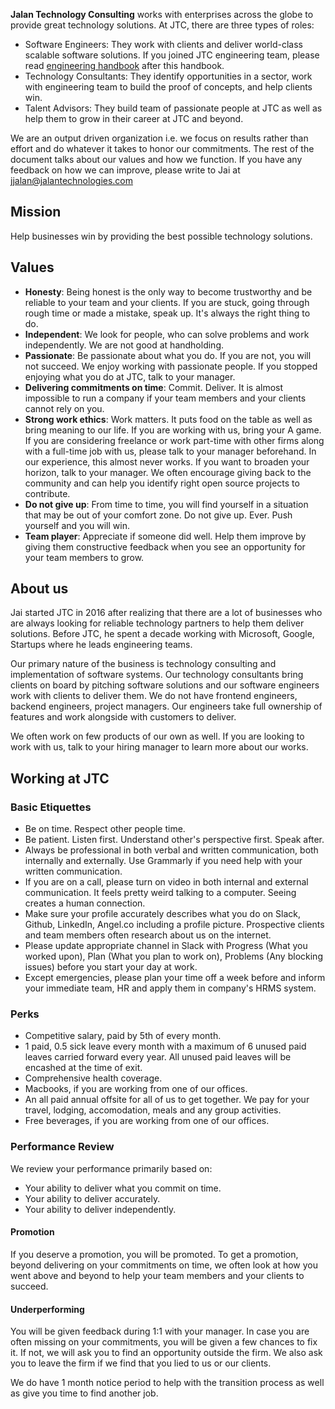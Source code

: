 **Jalan Technology Consulting** works with enterprises across the globe to provide great technology solutions. At JTC, there are three types of roles:

- Software Engineers: They work with clients and deliver world-class scalable software solutions. If you joined JTC engineering team, please read [engineering handbook](https://github.com/jalantechnologies/handbook/blob/main/engineering.md) after this handbook.
- Technology Consultants: They identify opportunities in a sector, work with engineering team to build the proof of concepts, and help clients win.
- Talent Advisors: They build team of passionate people at JTC as well as help them to grow in their career at JTC and beyond.

We are an output driven organization i.e. we focus on results rather than effort and do whatever it takes to honor our commitments. The rest of the document talks about our values and how we function. If you have any feedback on how we can improve, please write to Jai at jjalan@jalantechnologies.com

## Mission
Help businesses win by providing the best possible technology solutions.

## Values
- **Honesty**: Being honest is the only way to become trustworthy and be reliable to your team and your clients. If you are stuck, going through rough time or made a mistake, speak up. It's always the right thing to do.
- **Independent**: We look for people, who can solve problems and work independently. We are not good at handholding.
- **Passionate**: Be passionate about what you do. If you are not, you will not succeed. We enjoy working with passionate people. If you stopped enjoying what you do at JTC, talk to your manager.
- **Delivering commitments on time**: Commit. Deliver. It is almost impossible to run a company if your team members and your clients cannot rely on you.
- **Strong work ethics**: Work matters. It puts food on the table as well as bring meaning to our life. If you are working with us, bring your A game. If you are considering freelance or work part-time with other firms along with a full-time job with us, please talk to your manager beforehand. In our experience, this almost never works. If you want to broaden your horizon, talk to your manager. We often encourage giving back to the community and can help you identify right open source projects to contribute.
- **Do not give up**: From time to time, you will find yourself in a situation that may be out of your comfort zone. Do not give up. Ever. Push yourself and you will win.
- **Team player**: Appreciate if someone did well. Help them improve by giving them constructive feedback when you see an opportunity for your team members to grow.

## About us
Jai started JTC in 2016 after realizing that there are a lot of businesses who are always looking for reliable technology partners to help them deliver solutions. Before JTC, he spent a decade working with Microsoft, Google, Startups where he leads engineering teams.

Our primary nature of the business is technology consulting and implementation of software systems. Our technology consultants bring clients on board by pitching software solutions and our software engineers work with clients to deliver them. We do not have frontend engineers, backend engineers, project managers. Our engineers take full ownership of features and work alongside with customers to deliver.

We often work on few products of our own as well. If you are looking to work with us, talk to your hiring manager to learn more about our works.

## Working at JTC
### Basic Etiquettes
- Be on time. Respect other people time.
- Be patient. Listen first. Understand other's perspective first. Speak after.
- Always be professional in both verbal and written communication, both internally and externally. Use Grammarly if you need help with your written communication.
- If you are on a call, please turn on video in both internal and external communication. It feels pretty weird talking to a computer. Seeing creates a human connection.
- Make sure your profile accurately describes what you do on Slack, Github, LinkedIn, Angel.co including a profile picture. Prospective clients and team members often research about us on the internet.
- Please update appropriate channel in Slack with Progress (What you worked upon), Plan (What you plan to work on), Problems (Any blocking issues) before you start your day at work.
- Except emergencies, please plan your time off a week before and inform your immediate team, HR and apply them in company's HRMS system.

### Perks
 - Competitive salary, paid by 5th of every month.
 - 1 paid, 0.5 sick leave every month with a maximum of 6 unused paid leaves carried forward every year. All unused paid leaves will be encashed at the time of exit.
 - Comprehensive health coverage.
 - Macbooks, if you are working from one of our offices.
 - An all paid annual offsite for all of us to get together. We pay for your travel, lodging, accomodation, meals and any group activities.
 - Free beverages, if you are working from one of our offices.

### Performance Review
We review your performance primarily based on:
 - Your ability to deliver what you commit on time.
 - Your ability to deliver accurately.
 - Your ability to deliver independently.

#### Promotion
If you deserve a promotion, you will be promoted. To get a promotion, beyond delivering on your commitments on time, we often look at how you went above and beyond to help your team members and your clients to succeed.

#### Underperforming
You will be given feedback during 1:1 with your manager. In case you are often missing on your commitments, you will be given a few chances to fix it. If not, we will ask you to find an opportunity outside the firm. We also ask you to leave the firm if we find that you lied to us or our clients.

We do have 1 month notice period to help with the transition process as well as give you time to find another job.

